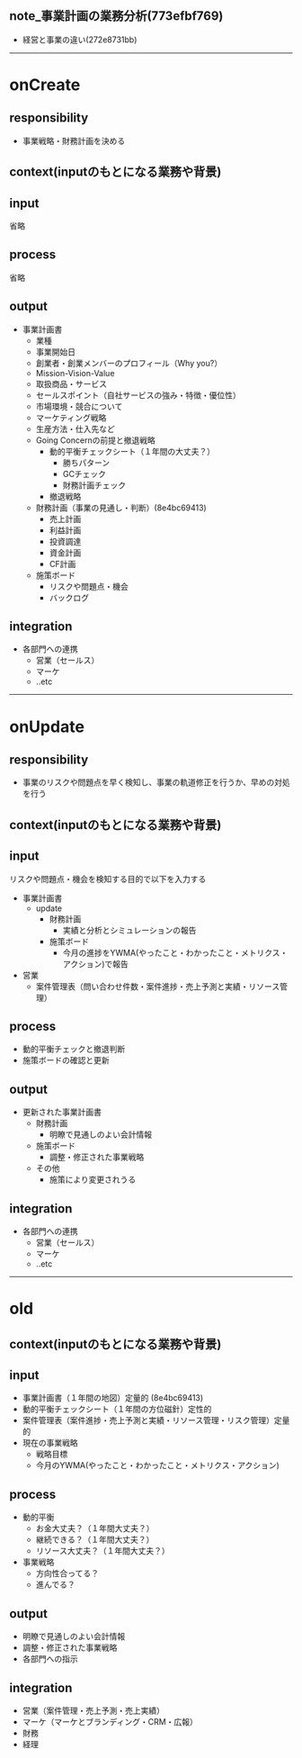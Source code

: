note_事業計画の業務分析(773efbf769)
---

- 経営と事業の違い(272e8731bb)

---
# onCreate
## responsibility
- 事業戦略・財務計画を決める
## context(inputのもとになる業務や背景)
## input
省略
## process
省略
## output
- 事業計画書
  - 業種
  - 事業開始日
  - 創業者・創業メンバーのプロフィール（Why you?）
  - Mission-Vision-Value
  - 取扱商品・サービス
  - セールスポイント（自社サービスの強み・特徴・優位性）
  - 市場環境・競合について
  - マーケティング戦略
  - 生産方法・仕入先など
  - Going Concernの前提と撤退戦略
    - 動的平衡チェックシート（１年間の大丈夫？）
      - 勝ちパターン
      - GCチェック
      - 財務計画チェック
    - 撤退戦略
  - 財務計画（事業の見通し・判断）(8e4bc69413)
    - 売上計画
    - 利益計画
    - 投資調達
    - 資金計画
    - CF計画
  - 施策ボード
    - リスクや問題点・機会
    - バックログ
## integration
- 各部門への連携
  - 営業（セールス）
  - マーケ
  - ..etc

---
# onUpdate
## responsibility
- 事業のリスクや問題点を早く検知し、事業の軌道修正を行うか、早めの対処を行う
## context(inputのもとになる業務や背景)
## input
リスクや問題点・機会を検知する目的で以下を入力する
- 事業計画書
  - update
    - 財務計画
      - 実績と分析とシミュレーションの報告
    - 施策ボード
      - 今月の進捗をYWMA(やったこと・わかったこと・メトリクス・アクション)で報告
- 営業
  - 案件管理表（問い合わせ件数・案件進捗・売上予測と実績・リソース管理）

## process
- 動的平衡チェックと撤退判断
- 施策ボードの確認と更新

## output
- 更新された事業計画書
  - 財務計画
    - 明瞭で見通しのよい会計情報
  - 施策ボード
    - 調整・修正された事業戦略
  - その他
    - 施策により変更されうる

## integration
- 各部門への連携
  - 営業（セールス）
  - マーケ
  - ..etc





---
# old
## context(inputのもとになる業務や背景)
## input
- 事業計画書（１年間の地図）定量的 (8e4bc69413)
- 動的平衡チェックシート（１年間の方位磁針）定性的
- 案件管理表（案件進捗・売上予測と実績・リソース管理・リスク管理）定量的
- 現在の事業戦略
  - 戦略目標
  - 今月のYWMA(やったこと・わかったこと・メトリクス・アクション)

## process
- 動的平衡
  - お金大丈夫？（１年間大丈夫？）
  - 継続できる？（１年間大丈夫？）
  - リソース大丈夫？（１年間大丈夫？）
- 事業戦略
  - 方向性合ってる？
  - 進んでる？

## output
- 明瞭で見通しのよい会計情報
- 調整・修正された事業戦略
- 各部門への指示

## integration
- 営業（案件管理・売上予測・売上実績）
- マーケ（マーケとブランディング・CRM・広報）
- 財務
- 経理





